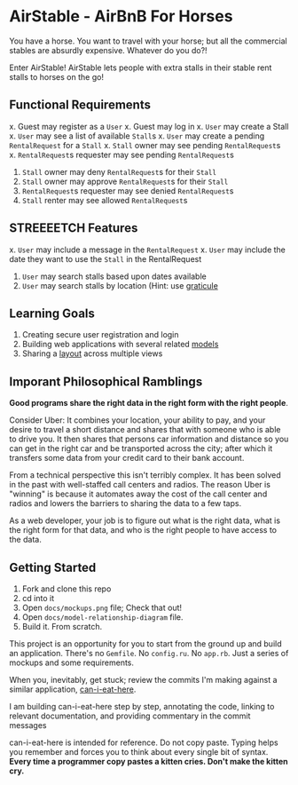 # AirStable - AirBnB For Horses

You have a horse. You want to travel with your horse; but all the commercial
stables are absurdly expensive. Whatever do you do?!

Enter AirStable! AirStable lets people with extra stalls in their stable rent stalls to horses on the go!

## Functional Requirements

x. Guest may register as a `User`
x. Guest may log in
x. `User` may create a Stall
x. `User` may see a list of available `Stall`s
x. `User` may create a pending `RentalRequest` for a `Stall`
x. `Stall` owner may see pending `RentalRequest`s
x. `RentalRequest`s requester may see pending `RentalRequest`s
1. `Stall` owner may deny `RentalRequest`s for their `Stall`
1. `Stall` owner may approve `RentalRequest`s for their `Stall`
1. `RentalRequest`s requester may see denied `RentalRequest`s
1. `Stall` renter may see allowed `RentalRequest`s


## STREEEETCH Features

x. `User` may include a message in the `RentalRequest`
x. `User` may include the date they want to use the `Stall` in the RentalRequest
1. `User` may search stalls based upon dates available
1. `User` may search stalls by location (Hint: use
   [graticule](https://github.com/collectiveidea/graticule)

## Learning Goals

1. Creating secure user registration and login
1. Building web applications with several related
   [models](https://github.com/codeunion/web-fundamentals/wiki/Glossary#model-mvc)
1. Sharing a
   [layout](https://github.com/codeunion/web-fundamentals/wiki/Glossary#layout-sinatra)
   across multiple views

## Imporant Philosophical Ramblings
**Good programs share the right data in the right form with the right people**.

Consider Uber: It combines your location, your ability to pay, and your desire to
travel a short distance and shares that with someone who is able to drive you.
It then shares that persons car information and distance so you can get in the
right car and be transported across the city; after which it transfers some data
from your credit card to their bank account.

From a technical perspective this isn't terribly complex. It has been solved in
the past with well-staffed call centers and radios. The reason Uber is "winning"
is because it automates away the cost of the call center and radios and lowers
the barriers to sharing the data to a few taps.

As a web developer, your job is to figure out what is the right data, what is
the right form for that data, and who is the right people to have access to the
data.

## Getting Started
1. Fork and clone this repo
1. cd into it
1. Open `docs/mockups.png` file; Check that out!
1. Open `docs/model-relationship-diagram` file.
1. Build it. From scratch.

This project is an opportunity for you to start from the ground up and build an
application. There's no `Gemfile`. No `config.ru`. No `app.rb`. Just a series of
mockups and some requirements.

When you, inevitably, get stuck; review the commits I'm making against a similar
application,
[can-i-eat-here](https://github.com/codeunion/can-i-eat-here).

I am building can-i-eat-here step by step, annotating the code, linking to
relevant documentation, and providing commentary in the commit messages

can-i-eat-here is intended for reference. Do not copy paste. Typing helps you
remember and forces you to think about every single bit of syntax. **Every time
a programmer copy pastes a kitten cries. Don't make the kitten cry.**
